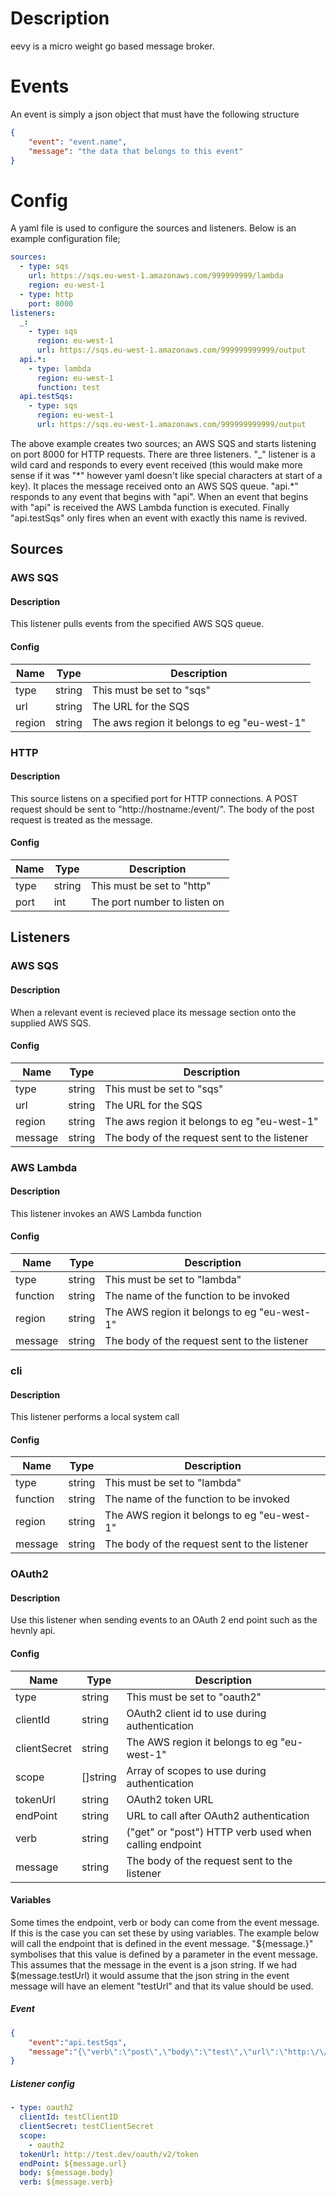 # Description #
eevy is a micro weight go based message broker.
# Events #
An event is simply a json object that must have the following structure
```json
{
    "event": "event.name",
    "message": "the data that belongs to this event"
}
```
# Config #
A yaml file is used to configure the sources and listeners. Below is an example configuration file;
```yaml
sources:
  - type: sqs
    url: https://sqs.eu-west-1.amazonaws.com/999999999/lambda
    region: eu-west-1
  - type: http
    port: 8000
listeners:
  _:
    - type: sqs
      region: eu-west-1
      url: https://sqs.eu-west-1.amazonaws.com/999999999999/output
  api.*:
    - type: lambda
      region: eu-west-1
      function: test
  api.testSqs:
    - type: sqs
      region: eu-west-1
      url: https://sqs.eu-west-1.amazonaws.com/999999999999/output
```
The above example creates two sources; an AWS SQS and starts listening on port 8000 for HTTP requests.
There are three listeners. "_" listener is a wild card and responds to every event received (this would make more sense if it was "\*" however yaml doesn't like special characters at start of a key).  It places the message received onto an AWS SQS queue. "api.*" responds to any event that begins with "api".  When an event that begins with "api" is received the AWS Lambda function is executed.  Finally "api.testSqs" only fires when an event with exactly this name is revived.
## Sources ##
### AWS SQS ###
#### Description ####
This listener pulls events from the specified AWS SQS queue.
#### Config ####
| Name | Type | Description                                |
| ---- | ---- | ------------------------------------------ |
|type  |string| This must be set to "sqs"                  |
|url   |string| The URL for the SQS                        |
|region|string| The aws region it belongs to eg "eu-west-1"|

### HTTP ###
#### Description ####
This source listens on a specified port for HTTP connections. A POST request should be sent to "http://hostname:<port>/event/".  The body of the post request is treated as the message.
#### Config ####
| Name | Type | Description                                |
| ---- | ---- | ------------------------------------------ |
|type  |string| This must be set to "http"                 |
|port  |int   | The port number to listen on               |

## Listeners ##
### AWS SQS ###
#### Description ####
When a relevant event is recieved place its message section onto the supplied AWS SQS.
#### Config ####
| Name   | Type | Description                                |
| ------ | ---- | ------------------------------------------ |
|type    |string| This must be set to "sqs"                  |
|url     |string| The URL for the SQS                        |
|region  |string| The aws region it belongs to eg "eu-west-1"|
|message |string| The body of the request sent to the listener |

### AWS Lambda ###
#### Description ####
This listener invokes an AWS Lambda function
#### Config ####
| Name   | Type | Description                                  |
| ------ | ---- | -------------------------------------------- |
|type    |string| This must be set to "lambda"                 |
|function|string| The name of the function to be invoked       |
|region  |string| The AWS region it belongs to eg "eu-west-1"  |
|message |string| The body of the request sent to the listener |

### cli ###
#### Description ####
This listener performs a local system call
#### Config ####
| Name   | Type | Description                                  |
| ------ | ---- | -------------------------------------------- |
|type    |string| This must be set to "lambda"                 |
|function|string| The name of the function to be invoked       |
|region  |string| The AWS region it belongs to eg "eu-west-1"  |
|message |string| The body of the request sent to the listener |

### OAuth2 ###
#### Description ####
Use this listener when sending events to an OAuth 2 end point such as the hevnly api.
#### Config ####
| Name        | Type   | Description                                           |
| ----------- | ------ | ----------------------------------------------------- |
|type         |string  | This must be set to "oauth2"                          |
|clientId     |string  | OAuth2 client id to use during authentication         |
|clientSecret |string  | The AWS region it belongs to eg "eu-west-1"           |
|scope        |[]string| Array of scopes to use during authentication          |
|tokenUrl     |string  | OAuth2 token URL                                      |
|endPoint     |string  | URL to call after OAuth2 authentication               |
|verb         |string  | ("get" or "post") HTTP verb used when calling endpoint|
|message      |string  | The body of the request sent to the listener          |

#### Variables ####
Some times the endpoint, verb or body can come from the event message.  If this is the case you can set these by using variables.
The example below will call the endpoint that is defined in the event message. "${message.<what ever>}" symbolises that this value is defined by a parameter in the event message.  This assumes that the message in the event is a json string.  If we had $(message.testUrl) it would assume that the json string in the event message will have an element "testUrl" and that its value should be used.
##### Event #####
```json
{
    "event":"api.testSqs",
    "message":"{\"verb\":\"post\",\"body\":\"test\",\"url\":\"http:\/\/hevnly.dev\/img\/r55435730c954c\/resized\"}"
}
```
##### Listener config #####
```yaml
- type: oauth2
  clientId: testClientID
  clientSecret: testClientSecret
  scope:
    - oauth2
  tokenUrl: http://test.dev/oauth/v2/token
  endPoint: ${message.url}
  body: ${message.body}
  verb: ${message.verb}
```